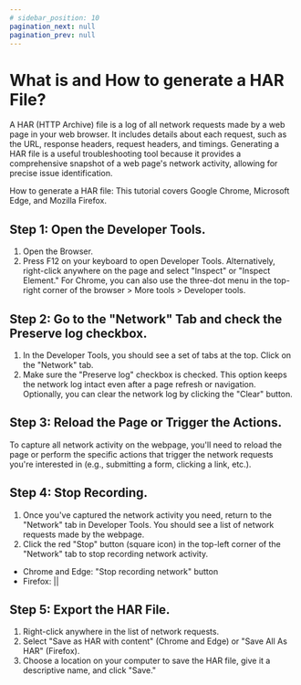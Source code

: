 ```yaml
---
# sidebar_position: 10
pagination_next: null
pagination_prev: null
---
```


# What is and How to generate a HAR File? 
 
A HAR (HTTP Archive) file is a log of all network requests made by a web page in your web browser. It includes details about each request, such as the URL, response headers, request headers, and timings. Generating a HAR file is a useful troubleshooting tool because it provides a comprehensive snapshot of a web page's network activity, allowing for precise issue identification.

How to generate a HAR file: 
This tutorial covers Google Chrome, Microsoft Edge, and Mozilla Firefox.


## Step 1: Open the Developer Tools.

1. Open the Browser.
2. Press F12 on your keyboard to open Developer Tools.
Alternatively, right-click anywhere on the page and select "Inspect" or "Inspect Element."
For Chrome, you can also use the three-dot menu in the top-right corner of the browser > More tools > Developer tools.

## Step 2: Go to the "Network" Tab and check the Preserve log checkbox.

1. In the Developer Tools, you should see a set of tabs at the top. Click on the "Network" tab. 
2. Make sure the "Preserve log" checkbox is checked. This option keeps the network log intact even after a page refresh or navigation.
Optionally, you can clear the network log by clicking the "Clear" button. 


## Step 3: Reload the Page or Trigger the Actions.

To capture all network activity on the webpage, you'll need to reload the page or perform the specific actions that trigger the network requests you're interested in (e.g., submitting a form, clicking a link, etc.).


## Step 4: Stop Recording.

1. Once you've captured the network activity you need, return to the "Network" tab in Developer Tools. You should see a list of network requests made by the webpage.
2. Click the red "Stop" button (square icon) in the top-left corner of the "Network" tab to stop recording network activity. 
- Chrome and Edge: "Stop recording network" button
- Firefox: || 


## Step 5: Export the HAR File.

1. Right-click anywhere in the list of network requests.
2. Select "Save as HAR with content" (Chrome and Edge) or "Save All As HAR" (Firefox).
3. Choose a location on your computer to save the HAR file, give it a descriptive name, and click "Save."